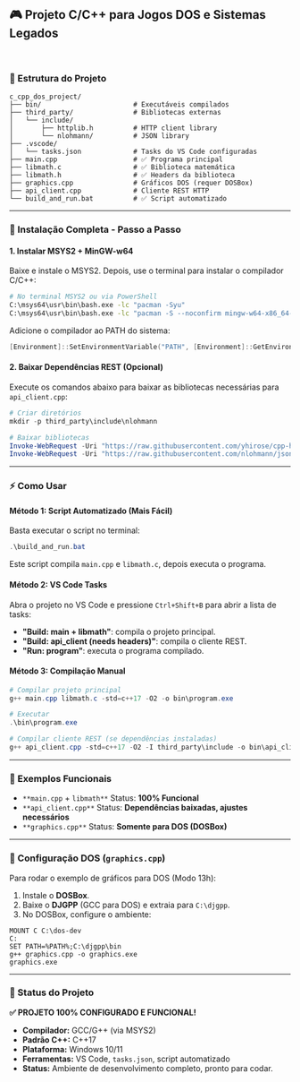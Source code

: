 

## 🎮 Projeto C/C++ para Jogos DOS e Sistemas Legados

<br>

### 📁 Estrutura do Projeto

```
c_cpp_dos_project/
├── bin/                       # Executáveis compilados
├── third_party/               # Bibliotecas externas
│   └── include/
│       ├── httplib.h          # HTTP client library
│       └── nlohmann/          # JSON library
├── .vscode/
│   └── tasks.json             # Tasks do VS Code configuradas
├── main.cpp                   # ✅ Programa principal
├── libmath.c                  # ✅ Biblioteca matemática
├── libmath.h                  # ✅ Headers da biblioteca
├── graphics.cpp               # Gráficos DOS (requer DOSBox)
├── api_client.cpp             # Cliente REST HTTP
└── build_and_run.bat          # ✅ Script automatizado
```

-----

### 🚀 Instalação Completa - Passo a Passo

#### 1\. **Instalar MSYS2 + MinGW-w64**

Baixe e instale o MSYS2. Depois, use o terminal para instalar o compilador C/C++:

```bash
# No terminal MSYS2 ou via PowerShell
C:\msys64\usr\bin\bash.exe -lc "pacman -Syu"
C:\msys64\usr\bin\bash.exe -lc "pacman -S --noconfirm mingw-w64-x86_64-toolchain"
```

Adicione o compilador ao PATH do sistema:

```powershell
[Environment]::SetEnvironmentVariable("PATH", [Environment]::GetEnvironmentVariable("PATH", "User") + ";C:\msys64\mingw64\bin", "User")
```

#### 2\. **Baixar Dependências REST (Opcional)**

Execute os comandos abaixo para baixar as bibliotecas necessárias para `api_client.cpp`:

```powershell
# Criar diretórios
mkdir -p third_party\include\nlohmann

# Baixar bibliotecas
Invoke-WebRequest -Uri "https://raw.githubusercontent.com/yhirose/cpp-httplib/master/httplib.h" -OutFile "third_party\include\httplib.h"
Invoke-WebRequest -Uri "https://raw.githubusercontent.com/nlohmann/json/develop/single_include/nlohmann/json.hpp" -OutFile "third_party\include\nlohmann\json.hpp"
```

-----

### ⚡ Como Usar

#### **Método 1: Script Automatizado (Mais Fácil)**

Basta executar o script no terminal:

```powershell
.\build_and_run.bat
```

Este script compila `main.cpp` e `libmath.c`, depois executa o programa.

#### **Método 2: VS Code Tasks**

Abra o projeto no VS Code e pressione `Ctrl+Shift+B` para abrir a lista de tasks:

  * **"Build: main + libmath"**: compila o projeto principal.
  * **"Build: api\_client (needs headers)"**: compila o cliente REST.
  * **"Run: program"**: executa o programa compilado.

#### **Método 3: Compilação Manual**

```powershell
# Compilar projeto principal
g++ main.cpp libmath.c -std=c++17 -O2 -o bin\program.exe

# Executar
.\bin\program.exe

# Compilar cliente REST (se dependências instaladas)
g++ api_client.cpp -std=c++17 -O2 -I third_party\include -o bin\api_client.exe
```

-----

### 🎯 Exemplos Funcionais

  * `**main.cpp` + `libmath**`
    Status: **100% Funcional**
  * `**api_client.cpp**`
    Status: **Dependências baixadas, ajustes necessários**
  * `**graphics.cpp**`
    Status: **Somente para DOS (DOSBox)**

-----

### 🔧 Configuração DOS (`graphics.cpp`)

Para rodar o exemplo de gráficos para DOS (Modo 13h):

1.  Instale o **DOSBox**.
2.  Baixe o **DJGPP** (GCC para DOS) e extraia para `C:\djgpp`.
3.  No DOSBox, configure o ambiente:

<!-- end list -->

```
MOUNT C C:\dos-dev
C:
SET PATH=%PATH%;C:\djgpp\bin
g++ graphics.cpp -o graphics.exe
graphics.exe
```

-----

### 🎉 Status do Projeto

**✅ PROJETO 100% CONFIGURADO E FUNCIONAL\!**

  * **Compilador:** GCC/G++ (via MSYS2)
  * **Padrão C++:** C++17
  * **Plataforma:** Windows 10/11
  * **Ferramentas:** VS Code, `tasks.json`, script automatizado
  * **Status:** Ambiente de desenvolvimento completo, pronto para codar.
